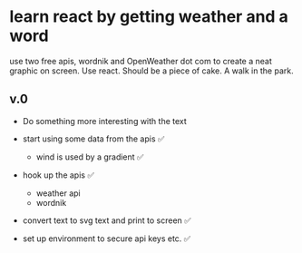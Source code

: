 # learn react by getting weather and a word

use two free apis, wordnik and OpenWeather dot com to create a neat graphic on screen. Use react. Should be a piece of cake. A walk in the park.

## v.0

- Do something more interesting with the text

- start using some data from the apis ✅
  - wind is used by a gradient ✅

- hook up the apis ✅
  - weather api
  - wordnik
- convert text to svg text and print to screen ✅

- set up environment to secure api keys etc. ✅
